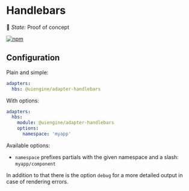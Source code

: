 # Handlebars

🚦 *State:* Proof of concept

[![npm](https://img.shields.io/npm/v/@uiengine/adapter-handlebars.svg)](https://www.npmjs.com/package/@uiengine/adapter-handlebars)

## Configuration

Plain and simple:

```yaml
adapters:
  hbs: @uiengine/adapter-handlebars
```

With options:

```yaml
adapters:
  hbs:
    module: @uiengine/adapter-handlebars
    options:
      namespace: 'myapp'
```

Available options:

- `namespace` prefixes partials with the given namespace and a slash: `myapp/component`

In addition to that there is the option `debug` for a more detailed output in case of rendering errors.
